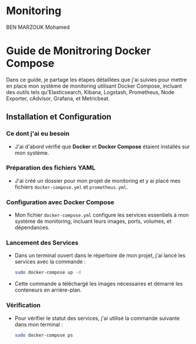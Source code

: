 # Monitoring
BEN MARZOUK Mohamed


# Guide de Monitroring Docker Compose

Dans ce guide, je partage les étapes détaillées que j'ai suivies pour mettre en place mon système de monitoring utilisant Docker Compose, incluant des outils tels qu'Elasticsearch, Kibana, Logstash, Prometheus, Node Exporter, cAdvisor, Grafana, et Metricbeat.

## Installation et Configuration

### Ce dont j'ai eu besoin

- J'ai d'abord vérifié que **Docker** et **Docker Compose** étaient installés sur mon système.

### Préparation des fichiers YAML

- J'ai créé un dossier pour mon projet de monitoring et y ai placé mes fichiers `docker-compose.yml` et `prometheus.yml`.

### Configuration avec Docker Compose

- Mon fichier `docker-compose.yml` configure les services essentiels à mon système de monitoring, incluant leurs images, ports, volumes, et dépendances.

### Lancement des Services

- Dans un terminal ouvert dans le répertoire de mon projet, j'ai lancé les services avec la commande :
  ```bash
  sudo docker-compose up -d
  ```
- Cette commande a téléchargé les images nécessaires et démarré les conteneurs en arrière-plan.

### Vérification

- Pour vérifier le statut des services, j'ai utilisé la commande suivante dans mon terminal :
  ```bash
  sudo docker-compose ps
  ```